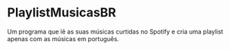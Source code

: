 # PlaylistMusicasBR
Um programa que lê as suas músicas curtidas no Spotify e cria uma playlist apenas com as músicas em português.
